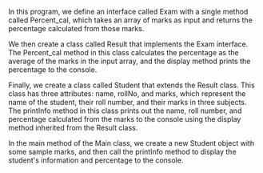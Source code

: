 In this program, we define an interface called Exam with a single method called Percent_cal, which takes an array of marks as input and returns the percentage calculated from those marks.

We then create a class called Result that implements the Exam interface. The Percent_cal method in this class calculates the percentage as the average of the marks in the input array, and the display method prints the percentage to the console.

Finally, we create a class called Student that extends the Result class. This class has three attributes: name, rollNo, and marks, which represent the name of the student, their roll number, and their marks in three subjects. The printInfo method in this class prints out the name, roll number, and percentage calculated from the marks to the console using the display method inherited from the Result class.

In the main method of the Main class, we create a new Student object with some sample marks, and then call the printInfo method to display the student's information and percentage to the console.




